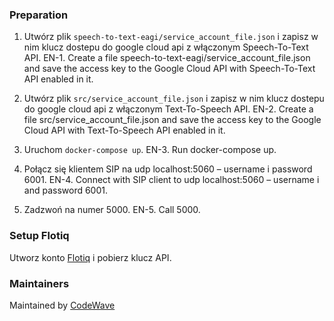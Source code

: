 ### Preparation

1. Utwórz plik `speech-to-text-eagi/service_account_file.json` i zapisz w nim klucz dostepu do google cloud api z 
włączonym Speech-To-Text API.
EN-1. Create a file speech-to-text-eagi/service_account_file.json and save the access key to the Google Cloud API with Speech-To-Text API enabled in it.

2. Utwórz plik `src/service_account_file.json` i zapisz w nim klucz dostepu do google cloud api z 
włączonym Text-To-Speech API.
EN-2. Create a file src/service_account_file.json and save the access key to the Google Cloud API with Text-To-Speech API enabled in it.

3. Uruchom `docker-compose up`.
EN-3. Run docker-compose up.

4. Połącz się klientem SIP na udp localhost:5060 – username i password 6001.
EN-4. Connect with SIP client to udp localhost:5060 – username i and password 6001.

5. Zadzwoń na numer 5000.
EN-5. Call 5000.

### Setup Flotiq

Utworz konto [Flotiq](https://flotiq.com) i pobierz klucz API.

### Maintainers

Maintained by [CodeWave](https://codewave.eu)
